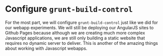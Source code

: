 # Configure `grunt-build-control`
For the most part, we will configure `grunt-build-control` just like we did for our webapp experiments. We will still be deploying our AngularJS sites to Github Pages because although we are creating much more complex Javascript applications, we are still only building a static website that requires no dynamic server to deliver. This is another of the amazing things about working with Javascript webapps.

